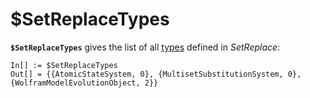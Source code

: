 # $SetReplaceTypes

**`$SetReplaceTypes`** gives the list of all [types](/Documentation/Types/README.md) defined in *SetReplace*:

```wl
In[] := $SetReplaceTypes
Out[] = {{AtomicStateSystem, 0}, {MultisetSubstitutionSystem, 0}, {WolframModelEvolutionObject, 2}}
```
